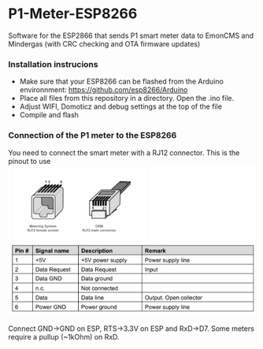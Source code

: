 # P1-Meter-ESP8266
Software for the ESP2866 that sends P1 smart meter data to EmonCMS and Mindergas (with CRC checking and OTA firmware updates)

### Installation instrucions
- Make sure that your ESP8266 can be flashed from the Arduino environnment: https://github.com/esp8266/Arduino
- Place all files from this repository in a directory. Open the .ino file.
- Adjust WIFI, Domoticz and debug settings at the top of the file
- Compile and flash

### Connection of the P1 meter to the ESP8266
You need to connect the smart meter with a RJ12 connector. This is the pinout to use
![RJ12 P1 connetor](https://github.com/rick-blok/P1-Meter-ESP8266/blob/master/RJ12.png)

Connect GND->GND on ESP, RTS->3.3V on ESP and RxD->D7. Some meters require a pullup (~1kOhm) on RxD.
